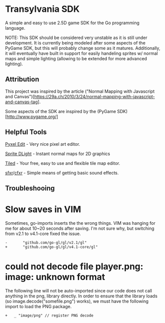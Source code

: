 Transylvania SDK
================

A simple and easy to use 2.5D game SDK for the Go programming language.

NOTE: This SDK should be considered very unstable as it is still under development.  It is currently being modeled after some aspects of the PyGame SDK, but this will probably change some as it matures.  Additionally, it will eventually have built in support for easily handeling sprites w/ normal maps and simple lighting (allowing to be extended for more advanced lighting).

Attribution
-----------

This project was inspired by the article ("Normal Mapping with Javascript and Canvas")[https://29a.ch/2010/3/24/normal-mapping-with-javascript-and-canvas-tag].

Some aspects of the SDK are inspired by the (PyGame SDK)[http://www.pygame.org/]


Helpful Tools
-------------

[Pyxel Edit](http://pyxeledit.com/) - Very nice pixel art editor.

[Sprite DLight](https://www.kickstarter.com/projects/2dee/sprite-dlight-instant-normal-maps-for-2d-graphics) - Instant normal maps for 2D graphics

[Tiled](http://www.mapeditor.org/) - Your free, easy to use and flexible tile map editor.

[sfxr](http://www.drpetter.se/project_sfxr.html)/[cfxr](http://thirdcog.eu/apps/cfxr) - Simple means of getting basic sound effects.


Troubleshooing
--------------

# Slow saves in VIM

Sometimes, go-imports inserts the the wrong things.  VIM was hanging for me for about 10~20 seconds after saving.  I'm not sure why, but switching from v2.1 to v4.1-core fixed the issue.

```
-       "github.com/go-gl/gl/v2.1/gl"
+       "github.com/go-gl/gl/v4.1-core/gl"
```

# could not decode file player.png: image: unknown format

The following line will not be auto-imported since our code does not call anything in the png, library directly.  In order to ensure that the library loads (so image.decode("somefile.png") works), we must have the following import to load the PNG package.

```
+	_ "image/png" // register PNG decode
```
